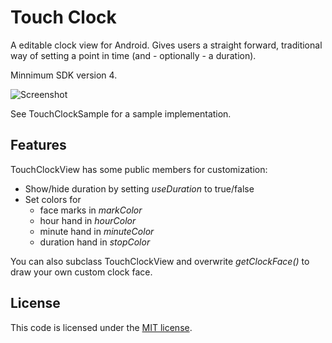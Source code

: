 Touch Clock
===========

A editable clock view for Android. Gives users a straight forward,
traditional way of setting a point in time (and - optionally - a duration).

Minnimum SDK version 4.

![Screenshot](http://markusfisch.github.io/TouchClock/screenshot.png)

See TouchClockSample for a sample implementation.

Features
--------

TouchClockView has some public members for customization:

* Show/hide duration by setting _useDuration_ to true/false
* Set colors for
	* face marks in _markColor_
	* hour hand in _hourColor_
	* minute hand in _minuteColor_
	* duration hand in _stopColor_

You can also subclass TouchClockView and overwrite _getClockFace()_ to
draw your own custom clock face.

License
-------

This code is licensed under the [MIT license][1].

[1]: http://opensource.org/licenses/mit-license.php
